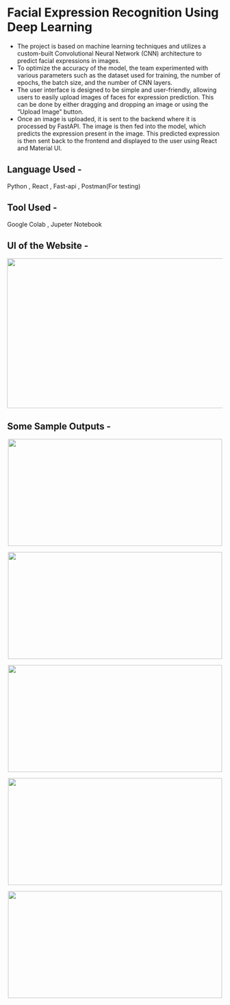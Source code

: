 # Facial Expression Recognition Using Deep Learning
<ul>
  <li>The project is based on machine learning techniques and utilizes a custom-built Convolutional Neural Network (CNN) architecture to predict facial expressions in images.    </li>
  <li>To optimize the accuracy of the model, the team experimented with various parameters such as the dataset used for training, the number of epochs, the batch size, and the   number of CNN layers.</li>
  <li>The user interface is designed to be simple and user-friendly, allowing users to easily upload images of faces for expression prediction. This can be done by either         dragging and dropping an image or using the “Upload Image” button.</li>
  <li>Once an image is uploaded, it is sent to the backend where it is processed by FastAPI. The image is then fed into the model, which predicts the expression present in the    image. This predicted expression is then sent back to the frontend and displayed to the user using React and Material UI.</li>
</ul>  

## Language Used - 
Python , React , Fast-api , Postman(For testing)

## Tool Used - 
Google Colab , Jupeter Notebook

## UI of the Website - 
<p align="center"><kbd><img src="https://github.com/HarshalDhunde/-facialExpressionRecognition/assets/101267394/0c07e435-1ef6-4fda-83e5-7abb8d542292" width="600" height="350" /></kbd></p>

## Some Sample Outputs -   
<p align="center"><kbd><img src="https://github.com/HarshalDhunde/-facialExpressionRecognition/assets/101267394/fd1a687c-6c0c-49df-ae08-7792d5b3dade" width="500" height="250" /></kbd></p>
<p align="center"><kbd><img src="https://github.com/HarshalDhunde/-facialExpressionRecognition/assets/101267394/b0b2d178-e953-4586-a063-8e2f44847db6" width="500" height="250" /></kbd></p>
<p align="center"><kbd><img src="https://github.com/HarshalDhunde/-facialExpressionRecognition/assets/101267394/b1a73d82-a71b-47d2-9837-3e0e962609bc" width="500" height="250" /></kbd></p>
<p align="center"><kbd><img src="https://github.com/HarshalDhunde/-facialExpressionRecognition/assets/101267394/1404ee9c-afcd-4224-bb9e-01ca4cb81342" width="500" height="250" /></kbd></p>
<p align="center"><kbd><img src="https://github.com/HarshalDhunde/-facialExpressionRecognition/assets/101267394/454be3e5-a080-40b1-89b2-a8b05d96c689" width="500" height="250" /></kbd></p>
